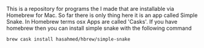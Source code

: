 This is a repository for programs the I made that are installable via Homebrew for Mac. So far there is only thing here it is an app called Simple Snake. In Homebrew terms osx Apps are called 'Casks'. If you have homebrew then you can install simple snake with the following command

`brew cask install hasahmed/hbrew/simple-snake`
